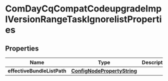 

# ComDayCqCompatCodeupgradeImplVersionRangeTaskIgnorelistProperties

## Properties

Name | Type | Description | Notes
------------ | ------------- | ------------- | -------------
**effectiveBundleListPath** | [**ConfigNodePropertyString**](ConfigNodePropertyString.md) |  |  [optional]



